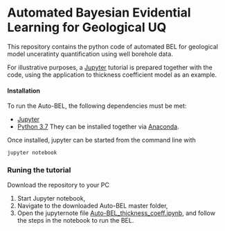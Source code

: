 # Automated Bayesian Evidential Learning for Geological UQ 

<p> This repository contains the python code of automated BEL for geological model unceratinty quantification using well borehole data.

For illustrative purposes, a [Jupyter](http://jupyter.org/) tutorial is prepared together with the code, using the application to thickness coefficient model as an example. 


#### Installation

To run the Auto-BEL, the following dependencies must be met:
* [Jupyter](http://jupyter.org/) 
* [Python 3.7](https://www.python.org/) 
They can be installed together via [Anaconda](https://www.anaconda.com/).

Once installed, jupyter can be started from the command line with

	jupyter notebook

### Runing the tutorial

Download the repository to your PC

1. Start Jupyter notebook,
2. Navigate to the downloaded Auto-BEL master folder, 
3. Open the jupyternote file [Auto-BEL_thickness_coeff.ipynb](https://github.com/sdyinzhen/Auto-BEL/blob/master/Auto-BEL_thickness_coeff.ipynb), and follow the steps in the notebook to run the BEL. 

